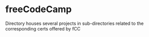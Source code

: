 # freeCodeCamp
Directory houses several projects in sub-directories related to the corresponding certs offered by fCC 
